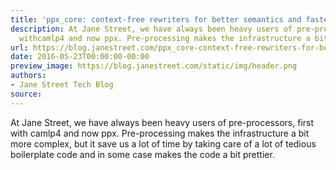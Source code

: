 ```yaml
---
title: 'ppx_core: context-free rewriters for better semantics and faster compilation'
description: At Jane Street, we have always been heavy users of pre-processors, first
  withcamlp4 and now ppx. Pre-processing makes the infrastructure a bit more complex,b...
url: https://blog.janestreet.com/ppx_core-context-free-rewriters-for-better-semantic-and-faster-compilation/
date: 2016-05-23T00:00:00-00:00
preview_image: https://blog.janestreet.com/static/img/header.png
authors:
- Jane Street Tech Blog
source:
---
```


<p>At Jane Street, we have always been heavy users of pre-processors, first with
camlp4 and now ppx. Pre-processing makes the infrastructure a bit more complex,
but it save us a lot of time by taking care of a lot of tedious boilerplate code
and in some case makes the code a bit prettier.</p>


